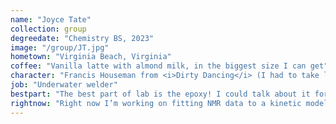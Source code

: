 ```yaml
---
name: "Joyce Tate"
collection: group
degreedate: "Chemistry BS, 2023"
image: "/group/JT.jpg"
hometown: "Virginia Beach, Virginia"
coffee: "Vanilla latte with almond milk, in the biggest size I can get"
character: "Francis Houseman from <i>Dirty Dancing</i> (I had to take like 16 buzzfeed quizzes to finally figure it out)"
job: "Underwater welder"
bestpart: "The best part of lab is the epoxy! I could talk about it for hours to anyone who’ll listen."
rightnow: "Right now I’m working on fitting NMR data to a kinetic model of the epoxied-amine cure reaction. I’m also working on experimenting with a larger range of epoxy and curing agent pairs."
---
```

